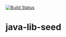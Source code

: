 [![Build Status](https://travis-ci.org/atomist-seeds/java-lib-seed.svg?branch=master)](https://travis-ci.org/atomist-seeds/java-lib-seed)

# java-lib-seed